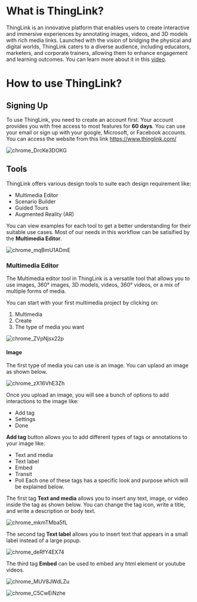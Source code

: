 # What is ThingLink?

ThingLink is an innovative platform that enables users to create interactive and immersive experiences by annotating images, videos, and 3D models with rich media links. Launched with the vision of bridging the physical and digital worlds, ThingLink caters to a diverse audience, including educators, marketers, and corporate trainers, allowing them to enhance engagement and learning outcomes. You can learn more about it in this [video](https://youtu.be/__bL-qHvBbw?si=ePhwkVj8Z1SSdiyC).

# How to use ThingLink?

## Signing Up

To use ThingLink, you need to create an account first. Your account provides you with free access to most features for **60 days**. You can use your email or sign up with your google, Microsoft, or Facebook accounts. You can access the website from this link https://www.thinglink.com/

![chrome_DrcKe3DOKG](https://github.com/user-attachments/assets/67709667-0442-4458-ba17-bb87a569c910)

## Tools

ThingLink offers various design tools to suite each design requirement like:
- Multimedia Editor
- Scenario Builder
- Guided Tours
- Augmented Reality (AR)

You can view examples for each tool to get a better understanding for their suitable use cases. Most of our needs in this workflow can be satisified by the **Multimedia Editor**.

![chrome_mqBmU1ADmE](https://github.com/user-attachments/assets/e21062c1-2439-4a17-aafe-755d11ff9539)

### Multimedia Editor

The Multimedia editor tool in ThingLink is a versatile tool that allows you to use images, 360° images, 3D models, videos, 360° videos, or a mix of multiple forms of media.

You can start with your first multimedia project by clicking on:
1. Multimedia
2. Create
3. The type of media you want

![chrome_ZVpNjsx22p](https://github.com/user-attachments/assets/65605c03-2563-4012-9e06-3a7408f06c2d)

#### Image

The first type of media you can use is an image. You can uplaod an image as shown below.

![chrome_zX16VhE3Zh](https://github.com/user-attachments/assets/72c9a35d-8fb3-4e25-824d-f382993139a0)

Once you upload an image, you will see a bunch of options to add interactions to the image like:
- Add tag
- Settings
- Done

**Add tag** button allows you to add different types of tags or annotations to your image like:
- Text and media
- Text label
- Embed
- Transit
- Poll
Each one of these tags has a specific look and purpose which will be explained below.

The first tag **Text and media** allows you to insert any text, image, or video inside the tag as shown below. You can change the tag icon, write a title, and write a description or body text.

![chrome_mkmTMba5fL](https://github.com/user-attachments/assets/64aa36d5-7613-48a2-8285-58e58c3e6ed7)

The second tag **Text label** allows you to insert text that appears in a small label instead of a large popup.

![chrome_deRfY4EX74](https://github.com/user-attachments/assets/fb93a886-f47e-45d1-afcf-3340c9647a92)

The third tag **Embed** can be used to embed any html element or youtube videos.

![chrome_MUV8JWdLZu](https://github.com/user-attachments/assets/74055e9f-6869-4076-a48d-0af18452da76)

![chrome_C5CwEiNzhe](https://github.com/user-attachments/assets/7ba85a49-43ce-4251-b429-22f7ecfb661f)


